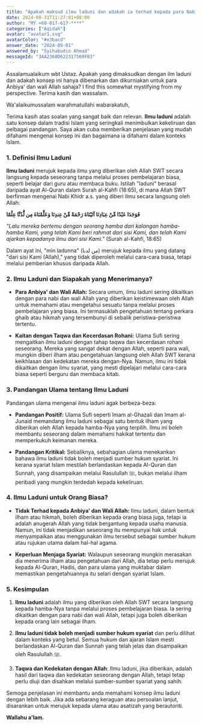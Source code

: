 ```yaml
---
title: "Apakah maksud ilmu laduni dan adakah ia terhad kepada para Nabi dan Wali Allah semata-mata?"
date: 2024-08-31T11:27:01+08:00
author: "MY +60-017-617-****"
categories: ["Aqidah"]
avatar: "avatar1.svg"
avatarColor: "#e3bacd"
answer_date: "2024-09-01"
answered_by: "Syihabudin Ahmad"
messageId: "3AA2368D622317560FB3"
---
```


Assalamualaikum wbt Ustaz. Apakah yang dimaksudkan dengan ilm laduni dan adakah konsep ini hanya dibenarkan dan dikurniakan untuk para Anbiya' dan wali Allah sahaja? I find this somewhat mystifying from my perspective. Terima kasih dan wassalam.

<!--more-->

Wa'alaikumussalam warahmatullahi wabarakatuh,

Terima kasih atas soalan yang sangat baik dan relevan. **Ilmu laduni** adalah satu konsep dalam tradisi Islam yang seringkali menimbulkan kekeliruan dan pelbagai pandangan. Saya akan cuba memberikan penjelasan yang mudah difahami mengenai konsep ini dan bagaimana ia difahami dalam konteks Islam.

### 1. **Definisi Ilmu Laduni**

**Ilmu laduni** merujuk kepada ilmu yang diberikan oleh Allah SWT secara langsung kepada seseorang tanpa melalui proses pembelajaran biasa, seperti belajar dari guru atau membaca buku. Istilah "laduni" berasal daripada ayat Al-Quran dalam Surah al-Kahfi (18:65), di mana Allah SWT berfirman mengenai Nabi Khidr a.s. yang diberi ilmu secara langsung oleh Allah:

**فَوَجَدَا عَبْدًا مِّنْ عِبَادِنَا آتَيْنَاهُ رَحْمَةً مِّنْ عِندِنَا وَعَلَّمْنَاهُ مِن لَّدُنَّا عِلْمًا**

_"Lalu mereka bertemu dengan seorang hamba dari kalangan hamba-hamba Kami, yang telah Kami beri rahmat dari sisi Kami, dan telah Kami ajarkan kepadanya ilmu dari sisi Kami."_
(Surah al-Kahfi, 18:65)

Dalam ayat ini, "min ladunna" (من لدنا) merujuk kepada ilmu yang datang "dari sisi Kami (Allah)," yang tidak diperoleh melalui cara-cara biasa, tetapi melalui pemberian khusus daripada Allah.

### 2. **Ilmu Laduni dan Siapakah yang Menerimanya?**

- **Para Anbiya' dan Wali Allah:** Secara umum, ilmu laduni sering dikaitkan dengan para nabi dan wali Allah yang diberikan keistimewaan oleh Allah untuk memahami atau mengetahui sesuatu tanpa melalui proses pembelajaran yang biasa. Ini termasuklah pengetahuan tentang perkara ghaib atau hikmah yang tersembunyi di sebalik peristiwa-peristiwa tertentu.

- **Kaitan dengan Taqwa dan Kecerdasan Rohani:** Ulama Sufi sering mengaitkan ilmu laduni dengan tahap taqwa dan kecerdasan rohani seseorang. Mereka yang sangat dekat dengan Allah, seperti para wali, mungkin diberi ilham atau pengetahuan langsung oleh Allah SWT kerana keikhlasan dan kedekatan mereka dengan-Nya. Namun, ilmu ini tidak dikaitkan dengan ilmu syariat, yang mesti dipelajari melalui cara-cara biasa seperti berguru dan membaca kitab.

### 3. **Pandangan Ulama tentang Ilmu Laduni**

Pandangan ulama mengenai ilmu laduni agak berbeza-beza:

- **Pandangan Positif:** Ulama Sufi seperti Imam al-Ghazali dan Imam al-Junaid memandang ilmu laduni sebagai satu bentuk ilham yang diberikan oleh Allah kepada hamba-Nya yang terpilih. Ilmu ini boleh membantu seseorang dalam memahami hakikat tertentu dan memperkukuh keimanan mereka.

- **Pandangan Kritikal:** Sebaliknya, sebahagian ulama menekankan bahawa ilmu laduni tidak boleh menjadi sumber hukum syariat. Ini kerana syariat Islam mestilah berlandaskan kepada Al-Quran dan Sunnah, yang disampaikan melalui Rasulullah ﷺ, bukan melalui ilham peribadi yang mungkin terdedah kepada kekeliruan.

### 4. **Ilmu Laduni untuk Orang Biasa?**

- **Tidak Terhad kepada Anbiya' dan Wali Allah:** Ilmu laduni, dalam bentuk ilham atau hikmah, boleh diberikan kepada orang biasa juga, tetapi ia adalah anugerah Allah yang tidak bergantung kepada usaha manusia. Namun, ini tidak menjadikan seseorang itu mempunyai hak untuk menyampaikan atau menggunakan ilmu tersebut sebagai sumber hukum atau rujukan utama dalam hal-hal agama.

- **Keperluan Menjaga Syariat:** Walaupun seseorang mungkin merasakan dia menerima ilham atau pengetahuan dari Allah, dia tetap perlu merujuk kepada Al-Quran, Hadis, dan para ulama yang muktabar dalam memastikan pengetahuannya itu selari dengan syariat Islam.

### 5. **Kesimpulan**

1. **Ilmu laduni** adalah ilmu yang diberikan oleh Allah SWT secara langsung kepada hamba-Nya tanpa melalui proses pembelajaran biasa. Ia sering dikaitkan dengan para nabi dan wali Allah, tetapi juga boleh diberikan kepada orang lain sebagai ilham.

2. **Ilmu laduni tidak boleh menjadi sumber hukum syariat** dan perlu dilihat dalam konteks yang betul. Semua hukum dan ajaran Islam mesti berlandaskan Al-Quran dan Sunnah yang telah jelas dan disampaikan oleh Rasulullah ﷺ.

3. **Taqwa dan Kedekatan dengan Allah**: Ilmu laduni, jika diberikan, adalah hasil dari taqwa dan kedekatan seseorang dengan Allah, tetapi tetap perlu diuji dan disahkan melalui sumber-sumber syariat yang sahih.

Semoga penjelasan ini membantu anda memahami konsep ilmu laduni dengan lebih baik. Jika ada sebarang keraguan atau persoalan lanjut, disarankan untuk merujuk kepada ulama atau asatizah yang berautoriti.

**Wallahu a'lam.**
